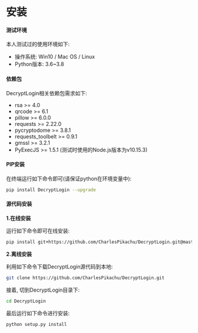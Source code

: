 # 安装


#### 测试环境

本人测试过的使用环境如下:

- 操作系统: Win10 / Mac OS / Linux
- Python版本: 3.6~3.8


#### 依赖包 

DecryptLogin相关依赖包需求如下:

- rsa >= 4.0
- qrcode >= 6.1
- pillow >= 6.0.0
- requests >= 2.22.0
- pycryptodome >= 3.8.1
- requests_toolbelt >= 0.9.1
- gmssl >= 3.2.1
- PyExecJS >= 1.5.1 (测试时使用的Node.js版本为v10.15.3)


#### PIP安装

在终端运行如下命令即可(请保证python在环境变量中):

```sh
pip install DecryptLogin --upgrade
```


#### 源代码安装

**1.在线安装**

运行如下命令即可在线安装:

```sh
pip install git+https://github.com/CharlesPikachu/DecryptLogin.git@master
```

**2.离线安装**

利用如下命令下载DecryptLogin源代码到本地:

```sh
git clone https://github.com/CharlesPikachu/DecryptLogin.git
```

接着, 切到DecryptLogin目录下:

```sh
cd DecryptLogin
```

最后运行如下命令进行安装:

```sh
python setup.py install
```